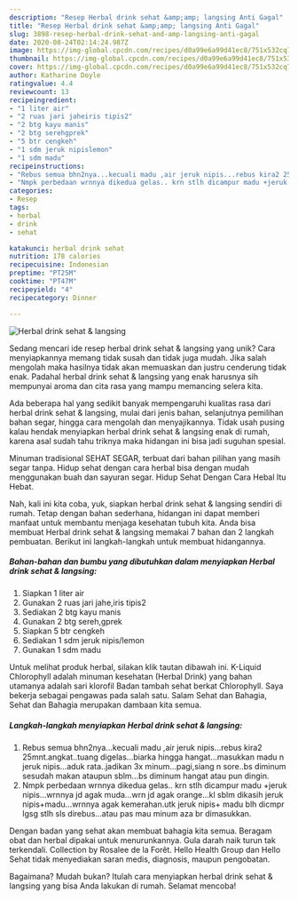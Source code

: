 ```yaml
---
description: "Resep Herbal drink sehat &amp;amp; langsing Anti Gagal"
title: "Resep Herbal drink sehat &amp;amp; langsing Anti Gagal"
slug: 3898-resep-herbal-drink-sehat-and-amp-langsing-anti-gagal
date: 2020-08-24T02:14:24.987Z
image: https://img-global.cpcdn.com/recipes/d0a99e6a99d41ec8/751x532cq70/herbal-drink-sehat-langsing-foto-resep-utama.jpg
thumbnail: https://img-global.cpcdn.com/recipes/d0a99e6a99d41ec8/751x532cq70/herbal-drink-sehat-langsing-foto-resep-utama.jpg
cover: https://img-global.cpcdn.com/recipes/d0a99e6a99d41ec8/751x532cq70/herbal-drink-sehat-langsing-foto-resep-utama.jpg
author: Katharine Doyle
ratingvalue: 4.4
reviewcount: 13
recipeingredient:
- "1 liter air"
- "2 ruas jari jaheiris tipis2"
- "2 btg kayu manis"
- "2 btg serehgprek"
- "5 btr cengkeh"
- "1 sdm jeruk nipislemon"
- "1 sdm madu"
recipeinstructions:
- "Rebus semua bhn2nya...kecuali madu ,air jeruk nipis...rebus kira2 25mnt.angkat..tuang digelas...biarka  hingga hangat...masukkan madu n jeruk nipis...aduk rata..jadikan 3x minum...pagi,siang n sore..bs diminum sesudah makan ataupun sblm...bs diminum hangat atau pun dingin."
- "Nmpk perbedaan wrnnya dikedua gelas.. krn stlh dicampur madu +jeruk nipis...wrnnya jd agak muda...wrn jd agak orange...kl sblm dikasih jeruk nipis+madu...wrnnya agak kemerahan.utk jeruk nipis+ madu blh dicmpr lgsg stlh sls direbus...atau pas mau minum aza br dimasukkan."
categories:
- Resep
tags:
- herbal
- drink
- sehat

katakunci: herbal drink sehat 
nutrition: 178 calories
recipecuisine: Indonesian
preptime: "PT25M"
cooktime: "PT47M"
recipeyield: "4"
recipecategory: Dinner

---
```



![Herbal drink sehat &amp; langsing](https://img-global.cpcdn.com/recipes/d0a99e6a99d41ec8/751x532cq70/herbal-drink-sehat-langsing-foto-resep-utama.jpg)

Sedang mencari ide resep herbal drink sehat &amp; langsing yang unik? Cara menyiapkannya memang tidak susah dan tidak juga mudah. Jika salah mengolah maka hasilnya tidak akan memuaskan dan justru cenderung tidak enak. Padahal herbal drink sehat &amp; langsing yang enak harusnya sih mempunyai aroma dan cita rasa yang mampu memancing selera kita.

Ada beberapa hal yang sedikit banyak mempengaruhi kualitas rasa dari herbal drink sehat &amp; langsing, mulai dari jenis bahan, selanjutnya pemilihan bahan segar, hingga cara mengolah dan menyajikannya. Tidak usah pusing kalau hendak menyiapkan herbal drink sehat &amp; langsing enak di rumah, karena asal sudah tahu triknya maka hidangan ini bisa jadi suguhan spesial.

Minuman tradisional SEHAT SEGAR, terbuat dari bahan pilihan yang masih segar tanpa. Hidup sehat dengan cara herbal bisa dengan mudah menggunakan buah dan sayuran segar. Hidup Sehat Dengan Cara Hebal Itu Hebat.


Nah, kali ini kita coba, yuk, siapkan herbal drink sehat &amp; langsing sendiri di rumah. Tetap dengan bahan sederhana, hidangan ini dapat memberi manfaat untuk membantu menjaga kesehatan tubuh kita. Anda bisa membuat Herbal drink sehat &amp; langsing memakai 7 bahan dan 2 langkah pembuatan. Berikut ini langkah-langkah untuk membuat hidangannya.

<!--inarticleads1-->

##### Bahan-bahan dan bumbu yang dibutuhkan dalam menyiapkan Herbal drink sehat &amp; langsing:

1. Siapkan 1 liter air
1. Gunakan 2 ruas jari jahe,iris tipis2
1. Sediakan 2 btg kayu manis
1. Gunakan 2 btg sereh,gprek
1. Siapkan 5 btr cengkeh
1. Sediakan 1 sdm jeruk nipis/lemon
1. Gunakan 1 sdm madu


Untuk melihat produk herbal, silakan klik tautan dibawah ini. K-Liquid Chlorophyll adalah minuman kesehatan (Herbal Drink) yang bahan utamanya adalah sari klorofil Badan tambah sehat berkat Chlorophyll. Saya bekerja sebagai pengawas pada salah satu. Salam Sehat dan Bahagia, Sehat dan Bahagia merupakan dambaan kita semua. 

<!--inarticleads2-->

##### Langkah-langkah menyiapkan Herbal drink sehat &amp; langsing:

1. Rebus semua bhn2nya...kecuali madu ,air jeruk nipis...rebus kira2 25mnt.angkat..tuang digelas...biarka  hingga hangat...masukkan madu n jeruk nipis...aduk rata..jadikan 3x minum...pagi,siang n sore..bs diminum sesudah makan ataupun sblm...bs diminum hangat atau pun dingin.
1. Nmpk perbedaan wrnnya dikedua gelas.. krn stlh dicampur madu +jeruk nipis...wrnnya jd agak muda...wrn jd agak orange...kl sblm dikasih jeruk nipis+madu...wrnnya agak kemerahan.utk jeruk nipis+ madu blh dicmpr lgsg stlh sls direbus...atau pas mau minum aza br dimasukkan.


Dengan badan yang sehat akan membuat bahagia kita semua. Beragam obat dan herbal dipakai untuk menurunkannya. Gula darah naik turun tak terkendali. Collection by Rosalee de la Forêt. Hello Health Group dan Hello Sehat tidak menyediakan saran medis, diagnosis, maupun pengobatan. 

Bagaimana? Mudah bukan? Itulah cara menyiapkan herbal drink sehat &amp; langsing yang bisa Anda lakukan di rumah. Selamat mencoba!
